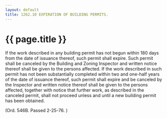 ```yaml
---
layout: default 
title: 1262.10 EXPIRATION OF BUILDING PERMITS.
---
```


{{ page.title }}
================

If the work described in any building permit has not begun within 180
days from the date of issuance thereof, such permit shall expire. Such
permit shall be canceled by the Building and Zoning Inspector and
written notice thereof shall be given to the persons affected. If the
work described in such permit has not been substantially completed
within two and one-half years of the date of issuance thereof, such
permit shall expire and be canceled by the Inspector and written notice
thereof shall be given to the persons affected, together with notice
that further work, as described in the canceled permit, shall not
proceed unless and until a new building permit has been obtained.

(Ord. 546B. Passed 2-25-76. )
